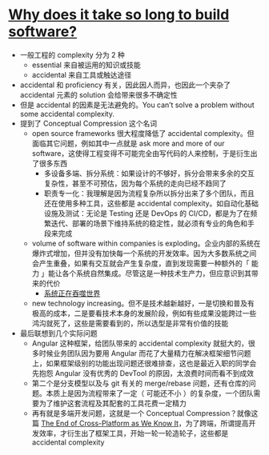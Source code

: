 # [Why does it take so long to build software?](https://www.simplethread.com/why-does-it-take-so-long-to-build-software/)

- 一般工程的 complexity 分为 2 种
    - essential 来自被运用的知识或技能
    - accidental 来自工具或触达途径
- accidental 和 proficiency 有关，因此因人而异，也因此一个夹杂了 accidental 元素的 solution 会给带来很多不确定性
- 但是 accidental 的因素是无法避免的。You can’t solve a problem without some accidental complexity.
- 提到了 Conceptual Compression 这个名词
    - open source frameworks 很大程度降低了 accidental complexity。但面临其它问题，例如其中一点就是 ask more and more of our software，这使得工程变得不可能完全由写代码的人来控制，于是衍生出了很多东西
        - 多设备多端、拆分系统：如果设计的不够好，拆分会带来多余的交互复杂性，甚至不可预估，因为每个系统的走向已经不趋同了
        - 职责专一化：我理解是因为流程复杂所以拆分出来了多个团队，而且还在使用多种工具，这些都是 accidental complexity。如自动化基础设施及测试：无论是 Testing 还是 DevOps 的 CI/CD，都是为了在频繁迭代、部署的场景下维持系统的稳定性，就必须有专业的角色和手段来完成
    - volume of software within companies is exploding。企业内部的系统在爆炸式增加，但并没有加快每一个系统的开发效率。因为大多数系统之间会产生重叠，如果有交互就会产生复杂度，直到发现需要一种额外的「 能力 」能让各个系统自然集成。尽管这是一种技术生产力，但应意识到其带来的代价
        - [系统正在吞噬世界](https://a16z.com/2011/08/20/why-software-is-eating-the-world/)
    - new technology increasing。但不是技术越新越好，一是切换和普及有极高的成本，二是要看技术本身的发展阶段，例如有些成果没能跨过一些鸿沟就死了，这些是需要看到的，所以选型是非常有价值的技能
- 最后联想到几个实际问题
    - Angular 这种框架，给团队带来的 accidental complexity 就挺大的，很多时候业务团队因为要用 Angular 而花了大量精力在解决框架细节问题上，如果框架级别的功能出现问题还很难排查，这也是最近入职的同学会先抱怨 Angular 没有优秀的 DevTool 的原因，太浪费时间而看不到成效
    - 第二个是分支模型以及与 git 有关的 merge/rebase 问题，还有仓库的问题。本质上是因为流程带来了一定（ 可能还不小 ）的复杂度，一个团队需要为了维护这套流程及其配套的工具花费一定精力
    - 再有就是多端开发问题，这就是一个 Conceptual Compression？就像这篇 [The End of Cross-Platform as We Know It](https://medium.com/swlh/the-end-of-cross-platform-as-we-know-it-dad658d96b8)，为了跨端，所谓提高开发效率，才衍生出了框架工具，开始一轮一轮造轮子，这些都是 accidental complexity
